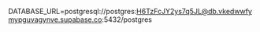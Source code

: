 DATABASE_URL=postgresql://postgres:H6TzFcJY2ys7q5JL@db.vkedwwfymypguvagynve.supabase.co:5432/postgres
